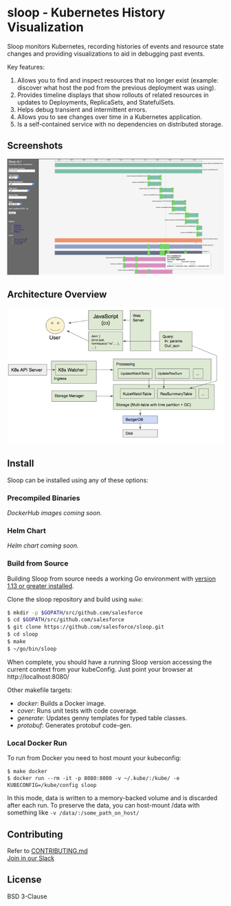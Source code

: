 # sloop - Kubernetes History Visualization

Sloop monitors Kubernetes, recording histories of events and resource state changes 
and providing visualizations to aid in debugging past events.  

Key features:

1. Allows you to find and inspect resources that no longer exist (example: discover what host the pod from the previous deployment was using).
1. Provides timeline displays that show rollouts of related resources in updates to Deployments, ReplicaSets, and StatefulSets.
1. Helps debug transient and intermittent errors.
1. Allows you to see changes over time in a Kubernetes application.
1. Is a self-contained service with no dependencies on distributed storage.

## Screenshots

![Screenshot1](other/screenshot1.png?raw=true "Screenshot 1")

## Architecture Overview

![Architecture](other/architecture.png?raw=true "Architecture")

## Install

Sloop can be installed using any of these options:

### Precompiled Binaries

_DockerHub images coming soon._

### Helm Chart

_Helm chart coming soon._

### Build from Source

Building Sloop from source needs a working Go environment
with [version 1.13 or greater installed](https://golang.org/doc/install).

Clone the sloop repository and build using `make`:

```sh
$ mkdir -p $GOPATH/src/github.com/salesforce
$ cd $GOPATH/src/github.com/salesforce
$ git clone https://github.com/salesforce/sloop.git
$ cd sloop
$ make
$ ~/go/bin/sloop
```

When complete, you should have a running Sloop version accessing the current context from your kubeConfig. Just point your browser at http://localhost:8080/

Other makefile targets:

* *docker*: Builds a Docker image.
* *cover*: Runs unit tests with code coverage.
* *generate*: Updates genny templates for typed table classes.
* *protobuf*: Generates protobuf code-gen.

### Local Docker Run

To run from Docker you need to host mount your kubeconfig:

```shell script
$ make docker
$ docker run --rm -it -p 8080:8080 -v ~/.kube/:/kube/ -e KUBECONFIG=/kube/config sloop
```

In this mode, data is written to a memory-backed volume and is discarded after each run. To preserve the data, you can host-mount /data with something like `-v /data/:/some_path_on_host/`

## Contributing

Refer to [CONTRIBUTING.md](CONTRIBUTING.md)<br>
[Join in our Slack](https://join.slack.com/t/sfdc-sloop/shared_invite/enQtNzgzOTcxOTUzMjM4LTgzMWJhZGU5ZTRjM2ZmNGE5ZDI1OTg4MTc2NDI4ZjAxMTZhMzE1MTc3NTI0M2M0MTcwY2JjOTQ0ZTIzMWU5OWQ)

## License

BSD 3-Clause
